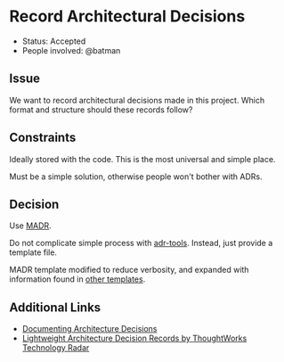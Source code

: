 # Record Architectural Decisions

- Status: Accepted
- People involved: @batman

## Issue

We want to record architectural decisions made in this project. Which format and structure should these records follow?

## Constraints

Ideally stored with the code. This is the most universal and simple place.

Must be a simple solution, otherwise people won't bother with ADRs.

## Decision

Use [MADR](https://adr.github.io/madr/).

Do not complicate simple process with [adr-tools](https://github.com/npryce/adr-tools). Instead, just provide a template file.

MADR template modified to reduce verbosity, and expanded with information found in [other templates](https://github.com/joelparkerhenderson/architecture_decision_record).

## Additional Links

- [Documenting Architecture Decisions](http://thinkrelevance.com/blog/2011/11/15/documenting-architecture-decisions)
- [Lightweight Architecture Decision Records by ThoughtWorks Technology Radar](https://www.thoughtworks.com/radar/techniques/lightweight-architecture-decision-records)
